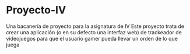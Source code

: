 # Proyecto-IV
Una bacanería de proyecto para la asignatura de IV
Este proyecto trata de crear una aplicación (o en su defecto una interfaz web) de trackeador de videojuegos para que el usuario gamer pueda llevar un orden de lo que juega

